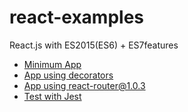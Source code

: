 react-examples
================

React.js with ES2015(ES6) + ES7features

* [Minimum App](./minimum)
* [App using decorators](./decorators)
* [App using react-router@1.0.3](./react-router)
* [Test with Jest](./jest)
